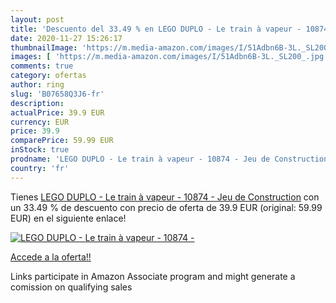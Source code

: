 ```yaml
---
layout: post
title: 'Descuento del 33.49 % en LEGO DUPLO - Le train à vapeur - 10874 -'
date: 2020-11-27 15:26:17
thumbnailImage: 'https://m.media-amazon.com/images/I/51Adbn6B-3L._SL200_.jpg'
images: [ 'https://m.media-amazon.com/images/I/51Adbn6B-3L._SL200_.jpg' ]
comments: true
category: ofertas
author: ring
slug: 'B07658Q3J6-fr'
description:
actualPrice: 39.9 EUR
currency: EUR
price: 39.9
comparePrice: 59.99 EUR
inStock: true
prodname: 'LEGO DUPLO - Le train à vapeur - 10874 - Jeu de Construction'
country: 'fr'
---
```


Tienes [LEGO DUPLO - Le train à vapeur - 10874 - Jeu de Construction](https://www.amazon.fr/dp/B07658Q3J6/?tag=tolees0d-21) con un 33.49 % de descuento con precio de oferta de 39.9 EUR (original: 59.99 EUR) en el siguiente enlace!

[![LEGO DUPLO - Le train à vapeur - 10874 -](https://m.media-amazon.com/images/I/51Adbn6B-3L._SL200_.jpg)](https://www.amazon.fr/dp/B07658Q3J6/?tag=tolees0d-21)

[Accede a la oferta!!](https://www.amazon.fr/dp/B07658Q3J6/?tag=tolees0d-21)

Links participate in Amazon Associate program and might generate a comission on qualifying sales


